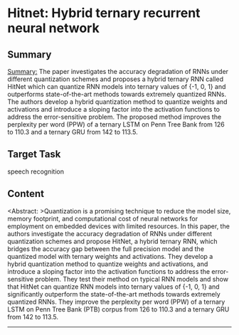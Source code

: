 # Hitnet: Hybrid ternary recurrent neural network

## Summary

<Summary:> The paper investigates the accuracy degradation of RNNs under different quantization schemes and proposes a hybrid ternary RNN called HitNet which can quantize RNN models into ternary values of {-1, 0, 1} and outperforms state-of-the-art methods towards extremely quantized RNNs. The authors develop a hybrid quantization method to quantize weights and activations and introduce a sloping factor into the activation functions to address the error-sensitive problem. The proposed method improves the perplexity per word (PPW) of a ternary LSTM on Penn Tree Bank from 126 to 110.3 and a ternary GRU from 142 to 113.5.


## Target Task

speech recognition

## Content

<Abstract: >Quantization is a promising technique to reduce the model size, memory footprint, and computational cost of neural networks for employment on embedded devices with limited resources. In this paper, the authors investigate the accuracy degradation of RNNs under different quantization schemes and propose HitNet, a hybrid ternary RNN, which bridges the accuracy gap between the full precision model and the quantized model with ternary weights and activations. They develop a hybrid quantization method to quantize weights and activations, and introduce a sloping factor into the activation functions to address the error-sensitive problem. They test their method on typical RNN models and show that HitNet can quantize RNN models into ternary values of {-1, 0, 1} and significantly outperform the state-of-the-art methods towards extremely quantized RNNs. They improve the perplexity per word (PPW) of a ternary LSTM on Penn Tree Bank (PTB) corpus from 126 to 110.3 and a ternary GRU from 142 to 113.5.



---

